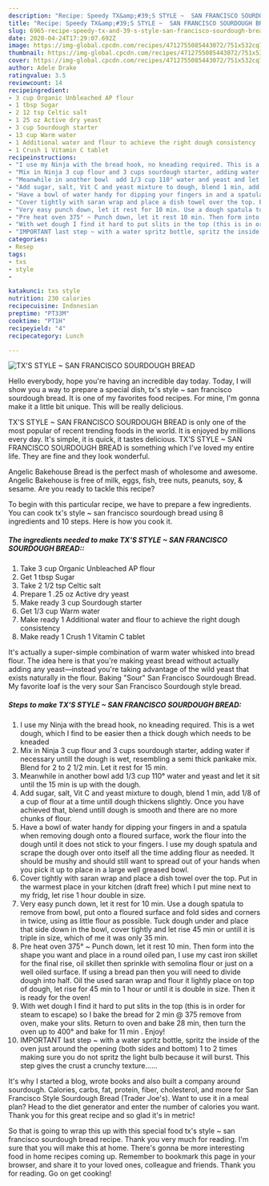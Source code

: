 ```yaml
---
description: "Recipe: Speedy TX&amp;#39;S STYLE ~  SAN FRANCISCO SOURDOUGH BREAD"
title: "Recipe: Speedy TX&amp;#39;S STYLE ~  SAN FRANCISCO SOURDOUGH BREAD"
slug: 6965-recipe-speedy-tx-and-39-s-style-san-francisco-sourdough-bread
date: 2020-04-24T17:29:07.692Z
image: https://img-global.cpcdn.com/recipes/4712755085443072/751x532cq70/txs-style-san-francisco-sourdough-bread-recipe-main-photo.jpg
thumbnail: https://img-global.cpcdn.com/recipes/4712755085443072/751x532cq70/txs-style-san-francisco-sourdough-bread-recipe-main-photo.jpg
cover: https://img-global.cpcdn.com/recipes/4712755085443072/751x532cq70/txs-style-san-francisco-sourdough-bread-recipe-main-photo.jpg
author: Adele Drake
ratingvalue: 3.5
reviewcount: 14
recipeingredient:
- 3 cup Organic Unbleached AP flour
- 1 tbsp Sugar
- 2 12 tsp Celtic salt
- 1 25 oz Active dry yeast
- 3 cup Sourdough starter
- 13 cup Warm water
- 1 Additional water and flour to achieve the right dough consistency
- 1 Crush 1 Vitamin C tablet
recipeinstructions:
- "I use my Ninja with the bread hook, no kneading required. This is a wet dough, which I find to be easier then a thick dough which needs to be kneaded"
- "Mix in Ninja 3 cup flour and 3 cups sourdough starter, adding water if necessary untill the dough is wet, resembling a semi thick pankake mix. Blend for 2 to 2 1/2 min. Let it rest for 15 min."
- "Meanwhile in another bowl  add 1/3 cup 110° water and yeast and let it sit until the 15 min is up with the dough."
- "Add sugar, salt, Vit C and yeast mixture to dough, blend 1 min, add 1/8  of a cup of flour at a time untill dough thickens slightly. Once you have achieved that, blend untill dough is smooth and there are no more chunks of flour."
- "Have a bowl of water handy for dipping your fingers in and a spatula when removing dough onto a floured surface, work the flour into the dough until it does not stick to your fingers. I use my dough spatula and scrape the dough over onto itself all the time adding flour as needed.  It should be mushy and should still want to spread out of your hands when you pick it up to place in a large well greased bowl."
- "Cover tightly with saran wrap and place a dish towel over the top. Put in the warmest place in your kitchen (draft free) which I put mine next to my fridg, let rise 1 hour double in size."
- "Very easy punch down, let it rest for 10 min. Use a dough spatula to remove from bowl, put onto a floured surface and fold sides and corners in twice, using as little flour as possible. Tuck dough under and place that side down in the bowl, cover tightly and let rise 45 min or untill it is triple in size, which of me it was only 35 min."
- "Pre heat oven 375° ~ Punch down, let it rest 10 min. Then form into the shape you want and place in a round oiled pan, I use my cast iron skillet for the final rise, oil skillet then sprinkle with semolina flour or just on a well oiled surface. If using a bread pan then you will need to divide dough into half.  Oil the used saran wrap and flour it lightly place on top of dough, let rise for 45 min to 1 hour or until it is double in size. Then it is ready for the oven!"
- "With wet dough I find it hard to put slits in the top (this is in order for steam to escape) so I bake the bread for 2 min @ 375 remove from oven, make your slits. Return to oven and bake 28 min, then turn the oven up to 400° and bake for 11 min . Enjoy!"
- "IMPORTANT last step ~ with a water spritz bottle, spritz the inside of the oven just around the opening (both sides and bottom) 1 to 2 times making sure you do not spritz the light bulb because it will burst. This step gives the crust a crunchy texture......"
categories:
- Resep
tags:
- txs
- style
- 

katakunci: txs style 
nutrition: 230 calories
recipecuisine: Indonesian
preptime: "PT33M"
cooktime: "PT1H"
recipeyield: "4"
recipecategory: Lunch

---
```



![TX&#39;S STYLE ~  SAN FRANCISCO SOURDOUGH BREAD](https://img-global.cpcdn.com/recipes/4712755085443072/751x532cq70/txs-style-san-francisco-sourdough-bread-recipe-main-photo.jpg)

Hello everybody, hope you're having an incredible day today. Today, I will show you a way to prepare a special dish, tx&#39;s style ~  san francisco sourdough bread. It is one of my favorites food recipes. For mine, I'm gonna make it a little bit unique. This will be really delicious.

TX&#39;S STYLE ~  SAN FRANCISCO SOURDOUGH BREAD is only one of the most popular of recent trending foods in the world. It is enjoyed by millions every day. It's simple, it is quick, it tastes delicious. TX&#39;S STYLE ~  SAN FRANCISCO SOURDOUGH BREAD is something which I've loved my entire life. They are fine and they look wonderful.

Angelic Bakehouse Bread is the perfect mash of wholesome and awesome. Angelic Bakehouse is free of milk, eggs, fish, tree nuts, peanuts, soy, &amp; sesame. Are you ready to tackle this recipe?


To begin with this particular recipe, we have to prepare a few ingredients. You can cook tx&#39;s style ~  san francisco sourdough bread using 8 ingredients and 10 steps. Here is how you cook it.

##### The ingredients needed to make TX&#39;S STYLE ~  SAN FRANCISCO SOURDOUGH BREAD::

1. Take 3 cup Organic Unbleached AP flour
1. Get 1 tbsp Sugar
1. Take 2 1/2 tsp Celtic salt
1. Prepare 1 .25 oz Active dry yeast
1. Make ready 3 cup Sourdough starter
1. Get 1/3 cup Warm water
1. Make ready 1 Additional water and flour to achieve the right dough consistency
1. Make ready 1 Crush 1 Vitamin C tablet


It&#39;s actually a super-simple combination of warm water whisked into bread flour. The idea here is that you&#39;re making yeast bread without actually adding any yeast—instead you&#39;re taking advantage of the wild yeast that exists naturally in the flour. Baking &#34;Sour&#34; San Francisco Sourdough Bread. My favorite loaf is the very sour San Francisco Sourdough style bread. 

##### Steps to make TX&#39;S STYLE ~  SAN FRANCISCO SOURDOUGH BREAD:

1. I use my Ninja with the bread hook, no kneading required. This is a wet dough, which I find to be easier then a thick dough which needs to be kneaded
1. Mix in Ninja 3 cup flour and 3 cups sourdough starter, adding water if necessary untill the dough is wet, resembling a semi thick pankake mix. Blend for 2 to 2 1/2 min. Let it rest for 15 min.
1. Meanwhile in another bowl  add 1/3 cup 110° water and yeast and let it sit until the 15 min is up with the dough.
1. Add sugar, salt, Vit C and yeast mixture to dough, blend 1 min, add 1/8  of a cup of flour at a time untill dough thickens slightly. Once you have achieved that, blend untill dough is smooth and there are no more chunks of flour.
1. Have a bowl of water handy for dipping your fingers in and a spatula when removing dough onto a floured surface, work the flour into the dough until it does not stick to your fingers. I use my dough spatula and scrape the dough over onto itself all the time adding flour as needed.  It should be mushy and should still want to spread out of your hands when you pick it up to place in a large well greased bowl.
1. Cover tightly with saran wrap and place a dish towel over the top. Put in the warmest place in your kitchen (draft free) which I put mine next to my fridg, let rise 1 hour double in size.
1. Very easy punch down, let it rest for 10 min. Use a dough spatula to remove from bowl, put onto a floured surface and fold sides and corners in twice, using as little flour as possible. Tuck dough under and place that side down in the bowl, cover tightly and let rise 45 min or untill it is triple in size, which of me it was only 35 min.
1. Pre heat oven 375° ~ Punch down, let it rest 10 min. Then form into the shape you want and place in a round oiled pan, I use my cast iron skillet for the final rise, oil skillet then sprinkle with semolina flour or just on a well oiled surface. If using a bread pan then you will need to divide dough into half.  Oil the used saran wrap and flour it lightly place on top of dough, let rise for 45 min to 1 hour or until it is double in size. Then it is ready for the oven!
1. With wet dough I find it hard to put slits in the top (this is in order for steam to escape) so I bake the bread for 2 min @ 375 remove from oven, make your slits. Return to oven and bake 28 min, then turn the oven up to 400° and bake for 11 min . Enjoy!
1. IMPORTANT last step ~ with a water spritz bottle, spritz the inside of the oven just around the opening (both sides and bottom) 1 to 2 times making sure you do not spritz the light bulb because it will burst. This step gives the crust a crunchy texture......


It&#39;s why I started a blog, wrote books and also built a company around sourdough. Calories, carbs, fat, protein, fiber, cholesterol, and more for San Francisco Style Sourdough Bread (Trader Joe&#39;s). Want to use it in a meal plan? Head to the diet generator and enter the number of calories you want. Thank you for this great recipe and so glad it&#39;s in metric! 

So that is going to wrap this up with this special food tx&#39;s style ~  san francisco sourdough bread recipe. Thank you very much for reading. I'm sure that you will make this at home. There's gonna be more interesting food in home recipes coming up. Remember to bookmark this page in your browser, and share it to your loved ones, colleague and friends. Thank you for reading. Go on get cooking!
